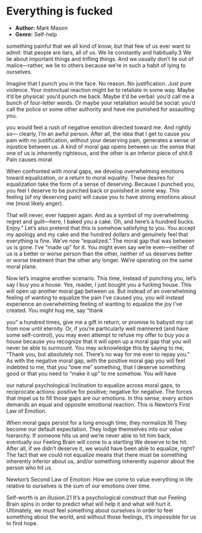 # Everything is fucked
- **Author:** Mark Mason
- **Genre:** Self-help

something painful that we all kind of know, but that few of us ever want to admit: that people are liars, all of us. We lie constantly and habitually.3 We lie about important things and trifling things. And we usually don’t lie out of malice—rather, we lie to others because we’re in such a habit of lying to ourselves.  
  
Imagine that I punch you in the face. No reason. No justification. Just pure violence. Your instinctual reaction might be to retaliate in some way. Maybe it’d be physical: you’d punch me back. Maybe it’d be verbal: you’d call me a bunch of four-letter words. Or maybe your retaliation would be social: you’d call the police or some other authority and have me punished for assaulting you.  
  
you would feel a rush of negative emotion directed toward me. And rightly so— clearly, I’m an awful person. After all, the idea that I get to cause you pain with no justification, without your deserving pain, generates a sense of injustice between us. A kind of moral gap opens between us: the sense that one of us is inherently righteous, and the other is an inferior piece of shit.6 Pain causes moral  
  
When confronted with moral gaps, we develop overwhelming emotions toward equalization, or a return to moral equality. These desires for equalization take the form of a sense of deserving. Because I punched you, you feel I deserve to be punched back or punished in some way. This feeling (of my deserving pain) will cause you to have strong emotions about me (most likely anger).  
  
That will never, ever happen again. And as a symbol of my overwhelming regret and guilt—here, I baked you a cake. Oh, and here’s a hundred bucks. Enjoy.” Let’s also pretend that this is somehow satisfying to you. You accept my apology and my cake and the hundred dollars and genuinely feel that everything is fine. We’ve now “equalized.” The moral gap that was between us is gone. I’ve “made up” for it. You might even say we’re even—neither of us is a better or worse person than the other, neither of us deserves better or worse treatment than the other any longer. We’re operating on the same moral plane.  
  
Now let’s imagine another scenario. This time, instead of punching you, let’s say I buy you a house. Yes, reader, I just bought you a fucking house. This will open up another moral gap between us. But instead of an overwhelming feeling of wanting to equalize the pain I’ve caused you, you will instead experience an overwhelming feeling of wanting to equalize the joy I’ve created. You might hug me, say “thank  
  
you” a hundred times, give me a gift in return, or promise to babysit my cat from now until eternity. Or, if you’re particularly well mannered (and have some self-control), you may even attempt to refuse my offer to buy you a house because you recognize that it will open up a moral gap that you will never be able to surmount. You may acknowledge this by saying to me, “Thank you, but absolutely not. There’s no way for me ever to repay you.” As with the negative moral gap, with the positive moral gap you will feel indebted to me, that you “owe me” something, that I deserve something good or that you need to “make it up” to me somehow. You will have  
  
our natural psychological inclination to equalize across moral gaps, to reciprocate actions: positive for positive; negative for negative. The forces that impel us to fill those gaps are our emotions. In this sense, every action demands an equal and opposite emotional reaction. This is Newton’s First Law of Emotion.  
  
When moral gaps persist for a long enough time, they normalize.16 They become our default expectation. They lodge themselves into our value hierarchy. If someone hits us and we’re never able to hit him back, eventually our Feeling Brain will come to a startling We deserve to be hit. After all, if we didn’t deserve it, we would have been able to equalize, right? The fact that we could not equalize means that there must be something inherently inferior about us, and/or something inherently superior about the person who hit us.  
  
Newton’s Second Law of Emotion: How we come to value everything in life relative to ourselves is the sum of our emotions over time.  
  
Self-worth is an illusion.21 It’s a psychological construct that our Feeling Brain spins in order to predict what will help it and what will hurt it. Ultimately, we must feel something about ourselves in order to feel something about the world, and without those feelings, it’s impossible for us to find hope.